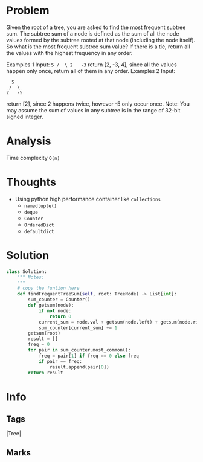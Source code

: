 # Problem
Given the root of a tree, you are asked to find the most frequent subtree sum. The subtree sum of a node is defined as the sum of all the node values formed by the subtree rooted at that node (including the node itself). So what is the most frequent subtree sum value? If there is a tie, return all the values with the highest frequency in any order.

Examples 1
Input:
`
  5
 /  \
2   -3
`
return [2, -3, 4], since all the values happen only once, return all of them in any order.
Examples 2
Input:
```
  5
 /  \
2   -5
```
return [2], since 2 happens twice, however -5 only occur once.
Note: You may assume the sum of values in any subtree is in the range of 32-bit signed integer.

# Analysis
Time complexity `O(n)`

# Thoughts
- Using python high performance container like `collections`
  - `namedtuple()`
  - `deque`
  - `Counter`
  - `OrderedDict`
  - `defaultdict`
  
# Solution
```python
class Solution:
    """ Notes: 
    """
    # copy the funtion here
    def findFrequentTreeSum(self, root: TreeNode) -> List[int]:
        sum_counter = Counter()
        def getsum(node):
            if not node:
                return 0
            current_sum = node.val + getsum(node.left) + getsum(node.right)
            sum_counter[current_sum] += 1
        getsum(root)
        result = []
        freq = 0
        for pair in sum_counter.most_common():
            freq = pair[1] if freq == 0 else freq 
            if pair == freq:
                result.append(pair[0])
        return result 
```
# Info
## Tags
|Tree|

## Marks

[comment]: <timestamp:2019-04-24>

